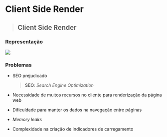 # Client Side Render

> ## **Client Side Render**

### **Representação**

![](representacao-csr.png)

### **Problemas**

* SEO prejudicado

  > **SEO**: *Search Engine Optimization*

* Necessidade de muitos recursos no cliente para renderização da página web

* Dificuldade para manter os dados na navegação entre páginas

* *Memory leaks*

* Complexidade na criação de indicadores de carregamento